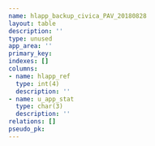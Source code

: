 ```yaml
---
name: hlapp_backup_civica_PAV_20180828
layout: table
description: ''
type: unused
app_area: ''
primary_key: 
indexes: []
columns:
- name: hlapp_ref
  type: int(4)
  description: ''
- name: u_app_stat
  type: char(3)
  description: ''
relations: []
pseudo_pk: 
---
```



